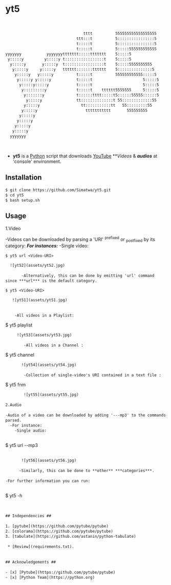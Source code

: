# yt5 #

```
                                                                   
                                                                   
                                  tttt          555555555555555555 
                               ttt:::t          5::::::::::::::::5 
                               t:::::t          5::::::::::::::::5 
                               t:::::t          5:::::555555555555 
yyyyyyy           yyyyyyyttttttt:::::ttttttt    5:::::5            
 y:::::y         y:::::y t:::::::::::::::::t    5:::::5            
  y:::::y       y:::::y  t:::::::::::::::::t    5:::::5555555555   
   y:::::y     y:::::y   tttttt:::::::tttttt    5:::::::::::::::5  
    y:::::y   y:::::y          t:::::t          555555555555:::::5 
     y:::::y y:::::y           t:::::t                      5:::::5
      y:::::y:::::y            t:::::t                      5:::::5
       y:::::::::y             t:::::t    tttttt5555555     5:::::5
        y:::::::y              t::::::tttt:::::t5::::::55555::::::5
         y:::::y               tt::::::::::::::t 55:::::::::::::55 
        y:::::y                  tt:::::::::::tt   55:::::::::55   
       y:::::y                     ttttttttttt       555555555     
      y:::::y                                                      
     y:::::y                                                       
    y:::::y                                                        
   y:::::y                                                         
  yyyyyyy                                                          
                                                                   
                                                                   
```
- **yt5** is a [Python](https://python.org) script that downloads [YouTube](https://www.youtube.com) ***Videos* & ***audios*** at 'console' environment.

## Installation ##

```
$ git clone https://github.com/Simatwa/yt5.git
$ cd yt5
$ bash setup.sh

```


## Usage ##

1.Video

-Videos can be downloaded by parsing a 'URI' <sup>prefixed</sup> or <sub>postfixed</sub> by its category:
	***For instances:***
		-Single video:

```
$ yt5 url <Video-URI>

```		
      ![yt52](assets/yt52.jpg)
      
           -Alternatively, this can be done by emitting 'url' command since ***url*** is the default category.

```
$ yt5 <Video-URI>

```
       ![yt51](assets/yt51.jpg)


		-All videos in a Playlist:

$ yt5 playlist <Playlist-URI>

```
	 ![yt53](assets/yt53.jpg)
	 
	    -All videos in a Channel :

```
$ yt5 channel <Channel-URI>

```
	   ![yt54](assets/yt54.jpg)
		
		-Collection of single-video's URI contained in a text file :

```
$ yt5 fnm <file-path>

```
		![yt55](assets/yt55.jpg)
			
2.Audio

-Audio of a video can be downloaded by adding '---mp3' to the commands parsed.
  -For instance:
  	-Single audio:
  		
```
$ yt5 url <Video-URI>  --mp3

```

       ![yt56](assets/yt56.jpg)
       
      -Similarly, this can be done to **other** ***categories***.

-For further information you can run:
	
```
$ yt5 -h

```  


## Independencies ##

1. [pytube](https://github.com/pytube/pytube)
2. [colorama](https://github.com/pytube/pytube)
3. [tabulate](https://github.com/astanin/python-tabulate)
 
 * [Review](requirements.txt).


## Acknowledgements ##

- [x] [Pytube](https://github.com/pytube/pytube)
- [x] [Python Team](https://python.org)